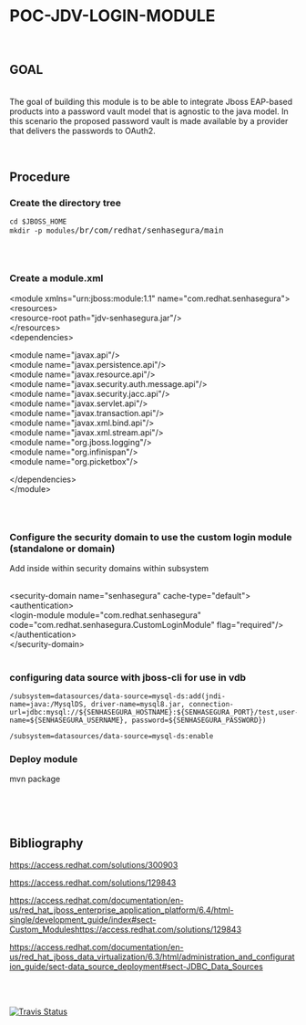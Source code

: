 <h1>POC-JDV-LOGIN-MODULE</h1>
<p>&nbsp;</p>
<h2>GOAL</h2>
<p><br />The goal of building this module is to be able to integrate Jboss EAP-based products into a password vault model that is agnostic to the java model. In this scenario the proposed password vault is made available by a provider that delivers the passwords to OAuth2.</p>
<p>&nbsp;</p>
<h2>Procedure</h2>
<h3>Create the directory tree</h3>
<pre><code>cd $JBOSS_HOME
mkdir -p modules</code><span class="s1">/br/com/redhat/senhasegura/main</span></pre>
<h3>&nbsp;</h3>
<h3>Create a module.xml&nbsp;</h3>
<p>&lt;module xmlns="urn:jboss:module:1.1" name="com.redhat.senhasegura"&gt;<br /> &lt;resources&gt;<br /> &lt;resource-root path="jdv-senhasegura.jar"/&gt;<br /> &lt;/resources&gt;<br /> &lt;dependencies&gt;</p>
<p>&lt;module name="javax.api"/&gt;<br /> &lt;module name="javax.persistence.api"/&gt;<br /> &lt;module name="javax.resource.api"/&gt;<br /> &lt;module name="javax.security.auth.message.api"/&gt;<br /> &lt;module name="javax.security.jacc.api"/&gt;<br /> &lt;module name="javax.servlet.api"/&gt;<br /> &lt;module name="javax.transaction.api"/&gt;<br /> &lt;module name="javax.xml.bind.api"/&gt;<br /> &lt;module name="javax.xml.stream.api"/&gt;<br /> &lt;module name="org.jboss.logging"/&gt;<br /> &lt;module name="org.infinispan"/&gt;<br /> &lt;module name="org.picketbox"/&gt;</p>
<p>&lt;/dependencies&gt;<br />&lt;/module&gt;</p>
<h3>&nbsp;</h3>
<h3>Configure the security domain to use the custom login module (standalone or domain)</h3>
<p>Add inside within security domains within subsystem</p>
<p><br /> &lt;security-domain name="senhasegura" cache-type="default"&gt;<br /> &lt;authentication&gt;<br /> &lt;login-module module="com.redhat.senhasegura" code="com.redhat.senhasegura.CustomLoginModule" flag="required"/&gt;<br /> &lt;/authentication&gt;<br /> &lt;/security-domain&gt;<br /> &nbsp;</p>
<h3>configuring data source with jboss-cli for use in vdb</h3>

```
/subsystem=datasources/data-source=mysql-ds:add(jndi-name=java:/MysqlDS, driver-name=mysql8.jar, connection-url=jdbc:mysql://${SENHASEGURA_HOSTNAME}:${SENHASEGURA_PORT}/test,user-name=${SENHASEGURA_USERNAME}, password=${SENHASEGURA_PASSWORD})

/subsystem=datasources/data-source=mysql-ds:enable
```

<h3>Deploy module</h3>
<p>mvn package</p>
<p>&nbsp;</p>
<p>&nbsp;</p>
<h2>Bibliography</h2>
<p><a href="https://access.redhat.com/solutions/300903">https://access.redhat.com/solutions/300903</a></p>
<p><a href="https://access.redhat.com/solutions/129843">https://access.redhat.com/solutions/129843</a></p>
<p><a href="https://access.redhat.com/documentation/en-us/red_hat_jboss_enterprise_application_platform/6.4/html-single/development_guide/index#sect-Custom_Modules">https://access.redhat.com/documentation/en-us/red_hat_jboss_enterprise_application_platform/6.4/html-single/development_guide/index#sect-Custom_Modules</a><a href="https://access.redhat.com/solutions/129843">https://access.redhat.com/solutions/129843</a></p>
<p><a href="https://access.redhat.com/documentation/en-us/red_hat_jboss_data_virtualization/6.3/html/administration_and_configuration_guide/sect-data_source_deployment#sect-JDBC_Data_Sources">https://access.redhat.com/documentation/en-us/red_hat_jboss_data_virtualization/6.3/html/administration_and_configuration_guide/sect-data_source_deployment#sect-JDBC_Data_Sources</a></p>
<p>&nbsp;</p>
<div align="left">&nbsp;</div>
<div align="left"><a href="https://travis-ci.org/{{gpas}{repo-owner-username}}/{gpas}{repo-name}}"> <img src="https://img.shields.io/travis/{{gpas}{repo-owner-username}}/{{gpas}{repo-name}}/master.svg?style=flat-square" alt="Travis Status" /> </a></div>
